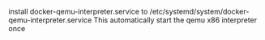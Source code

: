 install docker-qemu-interpreter.service to /etc/systemd/system/docker-qemu-interpreter.service
This automatically start the qemu x86 interpreter once
